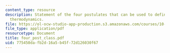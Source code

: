 ```yaml
---
content_type: resource
description: Statement of the four postulates that can be used to define classical
  thermodynamics.
file: https://ol-ocw-studio-app-production.s3.amazonaws.com/courses/10-40-chemical-engineering-thermodynamics-fall-2003/775450dafb2d16a5b45f72d126030f67_four_post_class.pdf
file_type: application/pdf
resourcetype: Document
title: four_post_class.pdf
uid: 775450da-fb2d-16a5-b45f-72d126030f67
---
```

